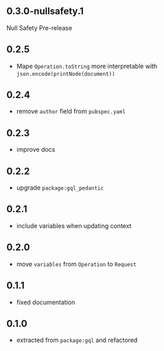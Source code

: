 ## 0.3.0-nullsafety.1

Null Safety Pre-release

## 0.2.5

- Mape `Operation.toString` more interpretable with `json.encode(printNode(document))`

## 0.2.4

- remove `author` field from `pubspec.yaml`

## 0.2.3

- improve docs

## 0.2.2

- upgrade `package:gql_pedantic`

## 0.2.1

- include variables when updating context

## 0.2.0

- move `variables` from `Operation` to `Request`

## 0.1.1

- fixed documentation

## 0.1.0

- extracted from `package:gql` and refactored
